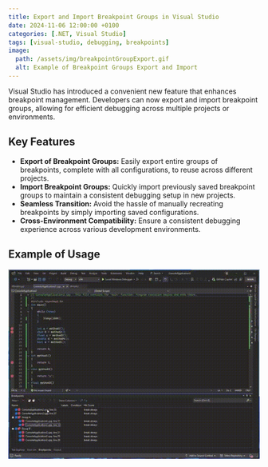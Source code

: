 ```yaml
---
title: Export and Import Breakpoint Groups in Visual Studio
date: 2024-11-06 12:00:00 +0100
categories: [.NET, Visual Studio]
tags: [visual-studio, debugging, breakpoints]
image:
  path: /assets/img/breakpointGroupExport.gif
  alt: Example of Breakpoint Groups Export and Import
---
```


Visual Studio has introduced a convenient new feature that enhances breakpoint management. Developers can now export and import breakpoint groups, allowing for efficient debugging across multiple projects or environments.

## Key Features

- **Export of Breakpoint Groups:** Easily export entire groups of breakpoints, complete with all configurations, to reuse across different projects.
- **Import Breakpoint Groups:** Quickly import previously saved breakpoint groups to maintain a consistent debugging setup in new projects.
- **Seamless Transition:** Avoid the hassle of manually recreating breakpoints by simply importing saved configurations.
- **Cross-Environment Compatibility:** Ensure a consistent debugging experience across various development environments.

## Example of Usage

![Example of Breakpoint Groups Export and Import](/assets/img/breakpointGroupExport.gif) 
